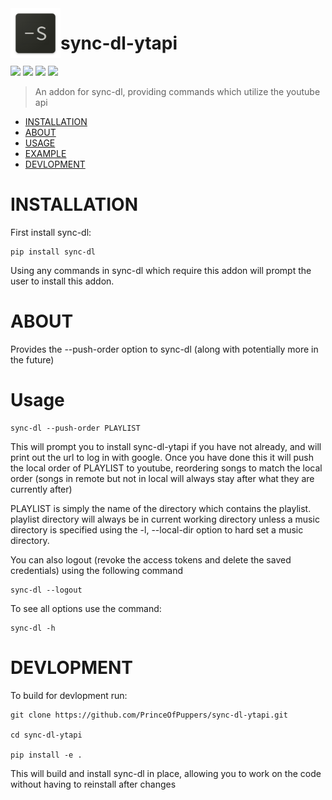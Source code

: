 <img align="left" width="80" height="80" src="https://raw.githubusercontent.com/PrinceOfPuppers/sync-dl/main/icon.png">

# sync-dl-ytapi
<p>
<img src="https://img.shields.io/pypi/dm/sync-dl-ytapi">
<img src="https://img.shields.io/pypi/l/sync-dl-ytapi">
<img src="https://img.shields.io/pypi/v/sync-dl-ytapi">
<img src="https://img.shields.io/badge/python-%E2%89%A53.6-blue">

</p>


> An addon for sync-dl, providing commands which utilize the youtube api
- [INSTALLATION](#INSTALLATION)
- [ABOUT](#ABOUT)
- [USAGE](#USAGE)
- [EXAMPLE](#EXAMPLE)
- [DEVLOPMENT](#DEVLOPMENT)

# INSTALLATION
First install sync-dl:
```
pip install sync-dl
```
Using any commands in sync-dl which require this addon will prompt the user to install this addon.


# ABOUT
Provides the --push-order option to sync-dl (along with potentially more in the future)


# Usage
```
sync-dl --push-order PLAYLIST
```
This will prompt you to install sync-dl-ytapi if you have not already, and will
print out the url to log in with google. Once you have done this it will
push the local order of PLAYLIST to youtube, reordering songs to match the local order (songs in remote but not in local will always stay after what they are currently after)

PLAYLIST is simply the name of the directory which contains the playlist. playlist directory will always be in current working directory unless a music directory is specified using the -l, --local-dir option to hard set a music directory.

You can also logout (revoke the access tokens and delete the saved credentials) using
the following command
```
sync-dl --logout
```

To see all options use the command:
```
sync-dl -h
```

# DEVLOPMENT
To build for devlopment run:
```
git clone https://github.com/PrinceOfPuppers/sync-dl-ytapi.git

cd sync-dl-ytapi

pip install -e .
```
This will build and install sync-dl in place, allowing you to work on the code without having to reinstall after changes

